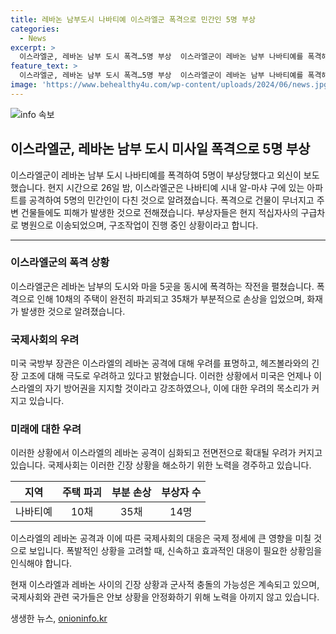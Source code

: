 ```yaml
---
title: 레바논 남부도시 나바티예 이스라엘군 폭격으로 민간인 5명 부상
categories:
  - News
excerpt: >
  이스라엘군, 레바논 남부 도시 폭격…5명 부상  이스라엘군이 레바논 남부 나바티예를 폭격해 시내 아파트 한 채를 파괴하고 민간인 5명이 다쳤다. 폭격으로 10채 주택이 완파되고 35채가 부분 파손되었으며, 화재가 발생했다. 이 공격은 이스라엘 공군이 도시와 마을 5곳을 동시에 폭격하는 작전의 일부였다. 이스라엘의 레바논 공격이 계속되면서 미국 내에서는 우려의 목소리가 커지고 있다.
feature_text: >
  이스라엘군, 레바논 남부 도시 폭격…5명 부상  이스라엘군이 레바논 남부 나바티예를 폭격해 시내 아파트 한 채를 파괴하고 민간인 5명이 다쳤다. 폭격으로 10채 주택이 완파되고 35채가 부분 파손되었으며, 화재가 발생했다. 이 공격은 이스라엘 공군이 도시와 마을 5곳을 동시에 폭격하는 작전의 일부였다. 이스라엘의 레바논 공격이 계속되면서 미국 내에서는 우려의 목소리가 커지고 있다.
image: 'https://www.behealthy4u.com/wp-content/uploads/2024/06/news.jpg'
---
```


<p><img src="https://www.behealthy4u.com/wp-content/uploads/2024/06/news.jpg" alt="info 속보" /></p>

<h2 data-ke-size="size26">이스라엘군, 레바논 남부 도시 미사일 폭격으로 5명 부상</h2>

<p data-ke-size="size16">이스라엘군이 레바논 남부 도시 나바티예를 폭격하여 5명이 부상당했다고 외신이 보도했습니다. 현지 시간으로 26일 밤, 이스라엘군은 나바티예 시내 알-마샤 구에 있는 아파트를 공격하여 5명의 민간인이 다친 것으로 알려졌습니다. 폭격으로 건물이 무너지고 주변 건물들에도 피해가 발생한 것으로 전해졌습니다. 부상자들은 현지 적십자사의 구급차로 병원으로 이송되었으며, 구조작업이 진행 중인 상황이라고 합니다.</p>

<hr>

<h3 data-ke-size="size24">이스라엘군의 폭격 상황</h3>

<p data-ke-size="size16">이스라엘군은 레바논 남부의 도시와 마을 5곳을 동시에 폭격하는 작전을 펼쳤습니다. 폭격으로 인해 10채의 주택이 완전히 파괴되고 35채가 부분적으로 손상을 입었으며, 화재가 발생한 것으로 알려졌습니다.</p>

<h3 data-ke-size="size24">국제사회의 우려</h3>

<p data-ke-size="size16">미국 국방부 장관은 이스라엘의 레바논 공격에 대해 우려를 표명하고, 헤즈볼라와의 긴장 고조에 대해 극도로 우려하고 있다고 밝혔습니다. 이러한 상황에서 미국은 언제나 이스라엘의 자기 방어권을 지지할 것이라고 강조하였으나, 이에 대한 우려의 목소리가 커지고 있습니다.</p>

<h3 data-ke-size="size24">미래에 대한 우려</h3>

<p data-ke-size="size16">이러한 상황에서 이스라엘의 레바논 공격이 심화되고 전면전으로 확대될 우려가 커지고 있습니다. 국제사회는 이러한 긴장 상황을 해소하기 위한 노력을 경주하고 있습니다.</p>

<table>
    <thead>
        <tr>
            <th style="text-align: center; height: 17px;"><b>지역</b></th>
            <th style="text-align: center; height: 17px;"><b>주택 파괴</b></th>
            <th style="text-align: center; height: 17px;"><b>부분 손상</b></th>
            <th style="text-align: center; height: 17px;"><b>부상자 수</b></th>
        </tr>
    </thead>
    <tbody>
        <tr>
            <td style="text-align: center; height: 17px;">나바티예</td>
            <td style="text-align: center; height: 17px;">10채</td>
            <td style="text-align: center; height: 17px;">35채</td>
            <td style="text-align: center; height: 17px;">14명</td>
        </tr>
    </tbody>
</table>

<p data-ke-size="size16">이스라엘의 레바논 공격과 이에 따른 국제사회의 대응은 국제 정세에 큰 영향을 미칠 것으로 보입니다. 폭발적인 상황을 고려할 때, 신속하고 효과적인 대응이 필요한 상황임을 인식해야 합니다.</p>

<p data-ke-size="size16">현재 이스라엘과 레바논 사이의 긴장 상황과 군사적 충돌의 가능성은 계속되고 있으며, 국제사회와 관련 국가들은 안보 상황을 안정화하기 위해 노력을 아끼지 않고 있습니다.</p>
생생한 뉴스, <a href="https://onioninfo.kr" rel="dofollow">onioninfo.kr</a>


